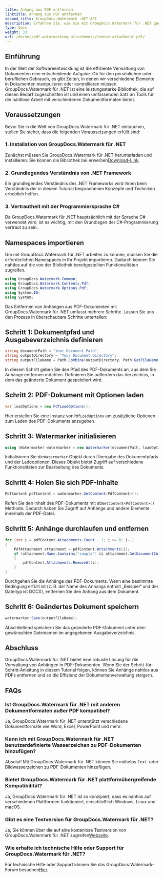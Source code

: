 ```yaml
---
title: Anhang aus PDF entfernen
linktitle: Anhang aus PDF entfernen
second_title: GroupDocs.Watermark .NET-API
description: Erfahren Sie, wie Sie mit GroupDocs.Watermark für .NET ganz einfach Anhänge aus PDF-Dokumenten entfernen. Steigern Sie die Effizienz Ihres Dokumentenmanagements.
type: docs
weight: 33
url: /de/net/pdf-watermarking-attachments/remove-attachment-pdf/
---
```

## Einführung
In der Welt der Softwareentwicklung ist die effiziente Verwaltung von Dokumenten eine entscheidende Aufgabe. Ob für den persönlichen oder beruflichen Gebrauch, es gibt Zeiten, in denen wir verschiedene Elemente in Dokumenten manipulieren oder kontrollieren müssen. GroupDocs.Watermark für .NET ist eine leistungsstarke Bibliothek, die auf diesen Bedarf zugeschnitten ist und einen umfassenden Satz an Tools für die nahtlose Arbeit mit verschiedenen Dokumentformaten bietet.
## Voraussetzungen
Bevor Sie in die Welt von GroupDocs.Watermark für .NET eintauchen, stellen Sie sicher, dass die folgenden Voraussetzungen erfüllt sind:
### 1. Installation von GroupDocs.Watermark für .NET
 Zunächst müssen Sie GroupDocs.Watermark für .NET herunterladen und installieren. Sie können die Bibliothek bei erwerben[Download-Link](https://releases.groupdocs.com/Watermark/net/).
### 2. Grundlegendes Verständnis von .NET Framework
Ein grundlegendes Verständnis des .NET Frameworks wird Ihnen beim Verständnis der in diesem Tutorial besprochenen Konzepte und Techniken erheblich helfen.
### 3. Vertrautheit mit der Programmiersprache C#
Da GroupDocs.Watermark für .NET hauptsächlich mit der Sprache C# verwendet wird, ist es wichtig, mit den Grundlagen der C#-Programmierung vertraut zu sein.

## Namespaces importieren
Um mit GroupDocs.Watermark für .NET arbeiten zu können, müssen Sie die erforderlichen Namespaces in Ihr Projekt importieren. Dadurch können Sie nahtlos auf die von der Bibliothek bereitgestellten Funktionalitäten zugreifen.

```csharp
using GroupDocs.Watermark.Common;
using GroupDocs.Watermark.Contents.Pdf;
using GroupDocs.Watermark.Options.Pdf;
using System.IO;
using System;
```
Das Entfernen von Anhängen aus PDF-Dokumenten mit GroupDocs.Watermark für .NET umfasst mehrere Schritte. Lassen Sie uns den Prozess in überschaubare Schritte unterteilen:
## Schritt 1: Dokumentpfad und Ausgabeverzeichnis definieren
```csharp
string documentPath = "Your Document Path";
string outputDirectory = "Your Document Directory";
string outputFileName = Path.Combine(outputDirectory, Path.GetFileName(documentPath));
```
In diesem Schritt geben Sie den Pfad des PDF-Dokuments an, aus dem Sie Anhänge entfernen möchten. Definieren Sie außerdem das Verzeichnis, in dem das geänderte Dokument gespeichert wird.
## Schritt 2: PDF-Dokument mit Optionen laden
```csharp
var loadOptions = new PdfLoadOptions();
```
 Hier erstellen Sie eine Instanz von`PdfLoadOptions` um zusätzliche Optionen zum Laden des PDF-Dokuments anzugeben.
## Schritt 3: Watermarker initialisieren
```csharp
using (Watermarker watermarker = new Watermarker(documentPath, loadOptions))
```
 Initialisieren Sie die`Watermarker` Objekt durch Übergabe des Dokumentpfads und der Ladeoptionen. Dieses Objekt bietet Zugriff auf verschiedene Funktionalitäten zur Bearbeitung des Dokuments.
## Schritt 4: Holen Sie sich PDF-Inhalte
```csharp
PdfContent pdfContent = watermarker.GetContent<PdfContent>();
```
 Rufen Sie den Inhalt des PDF-Dokuments mit ab`GetContent<PdfContent>()` Methode. Dadurch haben Sie Zugriff auf Anhänge und andere Elemente innerhalb der PDF-Datei.
## Schritt 5: Anhänge durchlaufen und entfernen
```csharp
for (int i = pdfContent.Attachments.Count - 1; i >= 0; i--)
{
    PdfAttachment attachment = pdfContent.Attachments[i];
    if (attachment.Name.Contains("sample") && attachment.GetDocumentInfo().FileType == FileType.DOCX)
    {
        pdfContent.Attachments.RemoveAt(i);
    }
}
```
Durchgehen Sie die Anhänge des PDF-Dokuments. Wenn eine bestimmte Bedingung erfüllt ist (z. B. der Name des Anhangs enthält „Beispiel“ und der Dateityp ist DOCX), entfernen Sie den Anhang aus dem Dokument.
## Schritt 6: Geändertes Dokument speichern
```csharp
watermarker.Save(outputFileName);
```
Abschließend speichern Sie das geänderte PDF-Dokument unter dem gewünschten Dateinamen im angegebenen Ausgabeverzeichnis.

## Abschluss
GroupDocs.Watermark für .NET bietet eine robuste Lösung für die Verwaltung von Anhängen in PDF-Dokumenten. Wenn Sie der Schritt-für-Schritt-Anleitung in diesem Tutorial folgen, können Sie Anhänge nahtlos aus PDFs entfernen und so die Effizienz der Dokumentenverwaltung steigern.
## FAQs
### Ist GroupDocs.Watermark für .NET mit anderen Dokumentformaten außer PDF kompatibel?
Ja, GroupDocs.Watermark für .NET unterstützt verschiedene Dokumentformate wie Word, Excel, PowerPoint und mehr.
### Kann ich mit GroupDocs.Watermark für .NET benutzerdefinierte Wasserzeichen zu PDF-Dokumenten hinzufügen?
Absolut! Mit GroupDocs.Watermark für .NET können Sie mühelos Text- oder Bildwasserzeichen zu PDF-Dokumenten hinzufügen.
### Bietet GroupDocs.Watermark für .NET plattformübergreifende Kompatibilität?
Ja, GroupDocs.Watermark für .NET ist so konzipiert, dass es nahtlos auf verschiedenen Plattformen funktioniert, einschließlich Windows, Linux und macOS.
### Gibt es eine Testversion für GroupDocs.Watermark für .NET?
 Ja, Sie können über die auf eine kostenlose Testversion von GroupDocs.Watermark für .NET zugreifen[Webseite](https://releases.groupdocs.com/).
### Wie erhalte ich technische Hilfe oder Support für GroupDocs.Watermark für .NET?
 Für technische Hilfe oder Support können Sie das GroupDocs.Watermark-Forum besuchen[Hier](https://forum.groupdocs.com/c/watermark/19).